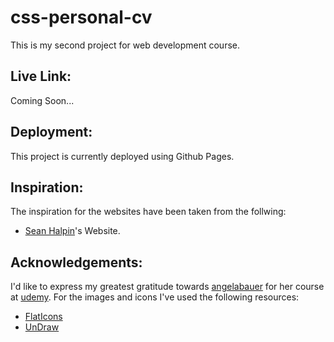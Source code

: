 # css-personal-cv
This is my second project for web development course.

## Live Link:
Coming Soon... 

## Deployment:
This project is currently deployed using Github Pages.

## Inspiration:
The inspiration for the websites have been taken from the follwing:
* [Sean Halpin](http://seanhalpin.io/)'s Website.

## Acknowledgements:
I'd like to express my greatest gratitude towards [angelabauer](https://github.com/angelabauer) for her course at [udemy](https://www.udemy.com/course/the-complete-web-development-bootcamp/).
For the images and icons I've used the following resources:
* [FlatIcons](https://www.flaticon.com/)
* [UnDraw](https://undraw.co/)